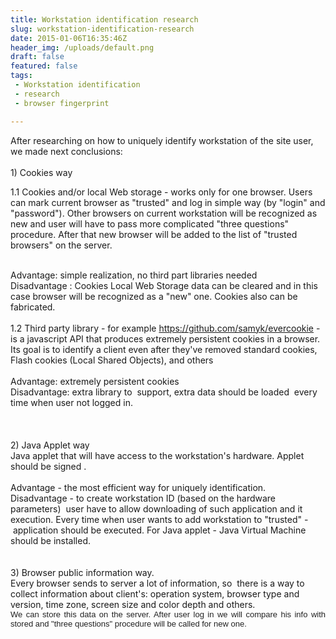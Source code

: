 ```yaml
---
title: Workstation identification research
slug: workstation-identification-research
date: 2015-01-06T16:35:46Z
header_img: /uploads/default.png
draft: false
featured: false
tags:
 - Workstation identification
 - research
 - browser fingerprint

---
```

<div>After researching on how to uniquely identify workstation of the site user, we made next conclusions:</div>
<div>&nbsp;</div>
<div>1) Cookies way</div>
<p>1.1 Cookies and/or local Web storage - works only for one browser. Users can mark current browser as "trusted" and log in simple way (by "login" and "password"). Other browsers on current workstation will be recognized as new and user will have to pass more complicated "three questions" procedure. After that new browser will be added to the list of "trusted browsers" on the server.&nbsp;</p>
<div>&nbsp;</div>
<div>Advantage: simple realization, no third part libraries needed</div>
<div>Disadvantage : Cookies Local Web Storage data can be cleared and in this case browser will be recognized as a "new" one. Cookies also can be fabricated.&nbsp;</div>
<div>
<div>&nbsp;</div>
<div>1.2 Third party library - for example <a href="https://github.com/samyk/evercookie">https://github.com/samyk/evercookie</a>&nbsp;- is a javascript API that produces extremely persistent cookies in a browser. Its goal is to identify a client even after they've removed standard cookies, Flash cookies (Local Shared Objects), and others</div>
<div>&nbsp;</div>
<div>Advantage: extremely persistent cookies&nbsp;</div>
<div>Disadvantage: extra library to &nbsp;support, extra data should be loaded &nbsp;every time when user not logged in.</div>
<div>&nbsp;</div>
<div>&nbsp;</div>
<div>&nbsp;</div>
<div>2) Java Applet way</div>
<div>Java applet that will have access to the workstation's hardware. Applet should be signed .&nbsp;</div>
<div>&nbsp;</div>
<div>Advantage - the most efficient way for uniquely identification.</div>
<div>Disadvantage - to create workstation ID (based on the hardware parameters) &nbsp;user have to allow downloading of such application and it execution. Every time when user wants to add workstation to "trusted" - &nbsp;application should be executed.&nbsp;For Java applet - Java Virtual Machine should be installed.</div>
<div>&nbsp;</div>
<div>&nbsp;</div>
<div>3) Browser public information way.</div>
<div>Every browser sends to server a lot of information, so &nbsp;there is a way to collect information about client's:&nbsp;operation system, browser type and version, time zone, screen size and color depth and others.</div>
<div style="color: #222222; font-family: arial, sans-serif; font-size: small; text-align: justify;">We can store this data on the server. After user log in we will compare his info with stored and "three questions" procedure will be called for new one.<span style="font-size: 13px; color: #000000;"> &nbsp;</span></div>
<div style="color: #222222; font-family: arial, sans-serif; font-size: small; text-align: justify;">&nbsp;</div>
<p><span style="font-size: 13px; color: #000000;">&nbsp;</span></p>
</div>